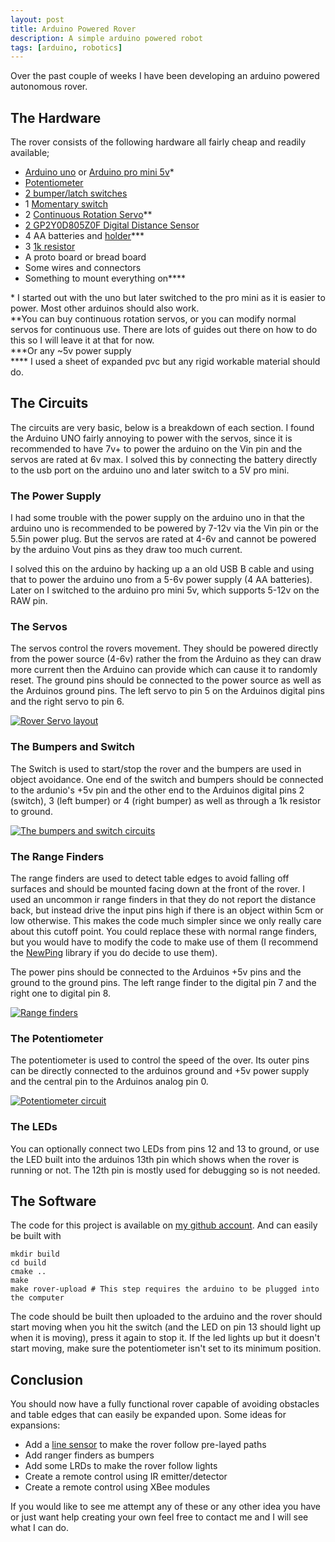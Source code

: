 ```yaml
---
layout: post
title: Arduino Powered Rover
description: A simple arduino powered robot
tags: [arduino, robotics]
---
```


Over the past couple of weeks I have been developing an arduino powered
autonomous rover.

<!--more-->

## The Hardware

The rover consists of the following hardware all fairly cheap and readily
available;

* [Arduino uno](http://proto-pic.co.uk/arduino-uno/) or [Arduino pro mini 5v](https://proto-pic.co.uk/arduino-pro-mini-328-5v-16mhz-new/)&#42;
* [Potentiometer](http://proto-pic.co.uk/trimpot-10k-with-knob/)
* [2 bumper/latch switches](http://proto-pic.co.uk/omron-snap-action-switch/)
* 1 [Momentary switch](http://proto-pic.co.uk/momentary-push-button-switch-12mm-square/)
* 2 [Continuous Rotation Servo](http://www.hobbytronics.co.uk/springrc-sm-s4303r?keyword=servo)&#42;&#42;
* [2 GP2Y0D805Z0F Digital Distance Sensor](http://www.hobbytronics.co.uk/sensors/sensors-proximity/sharp-distance-sensor-5cm)
* 4 AA batteries and [holder](https://proto-pic.co.uk/battery-holder-4xaa-square/)&#42;&#42;&#42;
* 3 [1k resistor](https://proto-pic.co.uk/0-25w-carbon-film-resistor-pack-of-20/)
* A proto board or bread board
* Some wires and connectors
* Something to mount everything on&#42;&#42;&#42;&#42;

&#42; I started out with the uno but later switched to the pro mini as it is easier to power. Most other arduinos should also work.  
&#42;&#42;You can buy continuous rotation servos, or you can modify normal servos for continuous use. There are lots of guides out there on how to do this so I will leave it at that for now.  
&#42;&#42;&#42;Or any ~5v power supply  
&#42;&#42;&#42;&#42; I used a sheet of expanded pvc but any rigid workable material should do.

## The Circuits

The circuits are very basic, below is a breakdown of each section. I found the
Arduino UNO fairly annoying to power with the servos, since it is recommended to
have 7v+ to power the arduino on the Vin pin and the servos are rated at 6v max.
I solved this by connecting the battery directly to the usb port on the arduino
uno and later switch to a 5V pro mini.

### The Power Supply

I had some trouble with the power supply on the arduino uno in that the arduino
uno is recommended to be powered by 7-12v via the Vin pin or the 5.5in power
plug. But the servos are rated at 4-6v and cannot be powered by the arduino Vout
pins as they draw too much current.

I solved this on the arduino by hacking up a an old USB B cable and using that
to power the arduino uno from a 5-6v power supply (4 AA batteries). Later on I
switched to the arduino pro mini 5v, which supports 5-12v on the RAW pin.

### The Servos

The servos control the rovers movement. They should be powered directly from the
power source (4-6v) rather the from the Arduino as they can draw more current
then the Arduino can provide which can cause it to randomly reset. The ground
pins should be connected to the power source as well as the Arduinos ground
pins. The left servo to pin 5 on the Arduinos digital pins and the right servo
to pin 6.

[![Rover Servo layout]({{site.url}}/images/arduino-powered-rover/Rover-servos-288x300.png
"Rover Servos")]({{site.url}}/images/arduino-powered-rover/Rover-servos.png)

### The Bumpers and Switch

The Switch is used to start/stop the rover and the bumpers are used in object
avoidance. One end of the switch and bumpers should be connected to the
ardunio's +5v pin and the other end to the Arduinos digital pins 2 (switch), 3
(left bumper) or 4 (right bumper) as well as through a 1k resistor to ground.

[![The bumpers and switch
circuits]({{site.url}}/images/arduino-powered-rover/Rover-bumpers-198x300.png
"Rover-Bumpers")]({{site.url}}/images/arduino-powered-rover/Rover-bumpers.png)

### The Range Finders

The range finders are used to detect table edges to avoid falling off surfaces
and should be mounted facing down at the front of the rover. I used an uncommon
ir range finders in that they do not report the distance back, but instead drive
the input pins high if there is an object within 5cm or low otherwise. This
makes the code much simpler since we only really care about this cutoff point.
You could replace these with normal range finders, but you would have to modify
the code to make use of them (I recommend the
[NewPing](http://code.google.com/p/arduino-new-ping/) library if you do decide
to use them).

The power pins should be connected to the Arduinos +5v pins and the ground to
the ground pins. The left range finder to the digital pin 7 and the right one to
digital pin 8.

[![Range finders]({{site.url}}/images/arduino-powered-rover/Rover-Range-300x295.png
"Rover-Range")]({{site.url}}/images/arduino-powered-rover/Rover-Range.png)

### The Potentiometer

The potentiometer is used to control the speed of the over. Its outer pins can
be directly connected to the arduinos ground and +5v power supply and the
central pin to the Arduinos analog pin 0.

[![Potentiometer
circuit]({{site.url}}/images/arduino-powered-rover/Rover-Potentiometer-296x300.png
"Rover-Potentiometer")]({{site.url}}/images/arduino-powered-rover/Rover-Potentiometer.png)

### The LEDs

You can optionally connect two LEDs from pins 12 and 13 to ground, or use the
LED built into the arduinos 13th pin which shows when the rover is running or
not. The 12th pin is mostly used for debugging so is not needed.

## The Software

The code for this project is available on [my github
account](https://github.com/mdaffin/ArduinoRover). And can easily be built with

    mkdir build
    cd build
    cmake ..
    make
    make rover-upload # This step requires the arduino to be plugged into the computer

The code should be built then uploaded to the arduino and the rover should start
moving when you hit the switch (and the LED on pin 13 should light up when it is
moving), press it again to stop it. If the led lights up but it doesn't start
moving, make sure the potentiometer isn't set to its minimum position.

## Conclusion

You should now have a fully functional rover capable of avoiding obstacles and
table edges that can easily be expanded upon. Some ideas for expansions:

* Add a [line sensor](http://proto-pic.co.uk/qre1113-line-sensor-breakout-digital/) to make the rover follow pre-layed paths
* Add ranger finders as bumpers
* Add some LRDs to make the rover follow lights
* Create a remote control using IR emitter/detector
* Create a remote control using XBee modules

If you would like to see me attempt any of these or any other idea you have or
just want help creating your own feel free to contact me and I will see what I
can do.

